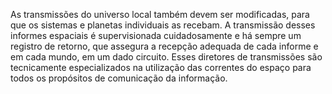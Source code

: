 ﻿As transmissões do universo local também devem ser modificadas, para que os sistemas e planetas individuais as recebam. A transmissão desses informes espaciais é supervisionada cuidadosamente e há sempre um registro de retorno, que assegura a recepção adequada de cada informe e em cada mundo, em um dado circuito. Esses diretores de transmissões são tecnicamente especializados na utilização das correntes do espaço para todos os propósitos de comunicação da informação.